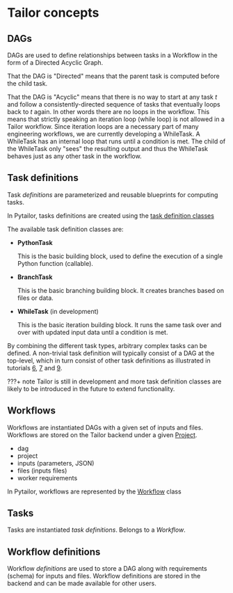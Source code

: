 # Tailor concepts

## DAGs

DAGs are used to define relationships between tasks in a Workflow in the form of a
Directed Acyclic Graph. 

That the DAG is "Directed" means that the parent task is 
computed before the child task. 

That the DAG is "Acyclic" means that there is no way to start at any task _t_ and follow a consistently-directed 
sequence of tasks that eventually loops back to _t_ again. In other words there are no loops in 
the workflow. This means that strictly speaking an iteration loop (while loop) is not allowed in
a Tailor workflow. Since iteration loops are a necessary part of many engineering workflows, 
we are currently developing a WhileTask. A WhileTask has an internal loop that runs until a condition is met. 
The child of the WhileTask only "sees" the resulting output and thus the WhileTask behaves just as 
any other task in the workflow.

## Task definitions

Task _definitions_ are parameterized and reusable blueprints for computing tasks.

In Pytailor, tasks definitions are created using the
[task definition classes](../api/taskdefs.md)

The available task definition classes are:

- **PythonTask**
    
    This is the basic building block, used to define the execution of a
    single Python function (callable).
    
- **BranchTask**
    
    This is the basic branching building block. It creates branches based on files or data. 

- **WhileTask** (in development)
    
    This is the basic iteration building block. It runs the same task over and over with updated input data until a 
    condition is met. 


By combining the different task types, arbitrary complex tasks can be defined.
A non-trivial task definition will typically consist of a DAG at the top-level,
which in turn consist of other task definitions as illustrated in tutorials 
[6](../tutorials/example06_branch_task.md), [7](../tutorials/example07_branch_dag.md) 
and [9](../tutorials/example09_add_workflow_definition.md).

???+ note
    Tailor is still in development and more task definition classes are likely to be
    introduced in the future to extend functionality.


## Workflows

Workflows are instantiated DAGs with a given set of inputs and files.  Workflows are
stored on the Tailor backend under a given [Project](#tailor-projects).

- dag
- project
- inputs (parameters, JSON)
- files (inputs files)
- worker requirements

In Pytailor, workflows are represented by the [Workflow]() class



## Tasks
Tasks are instantiated _task definitions_. Belongs to a _Workflow_.

## Workflow definitions

Workflow _definitions_ are used to store a DAG along with requirements (schema) for inputs
and files. Workflow definitions are stored in the backend and can be made available for
other users. 
